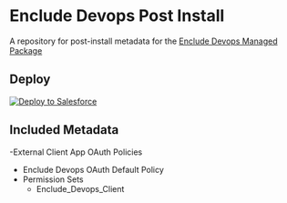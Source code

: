 # Enclude Devops Post Install
A repository for post-install metadata for the [Enclude Devops Managed Package](https://github.com/EncludeLtd/Enclude-Devops-Package)

## Deploy
<a href="https://githubsfdeploy.herokuapp.com?owner=Enclude-Components&repo=Enclude-Devops-Post-Install&ref=main">
  <img alt="Deploy to Salesforce"
    src="https://raw.githubusercontent.com/afawcett/githubsfdeploy/master/deploy.png">
</a>

## Included Metadata
-External Client App OAuth Policies
  - Enclude Devops OAuth Default Policy
- Permission Sets
  - Enclude_Devops_Client
